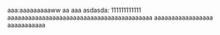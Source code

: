 aaa:aaaaaaaaaww
aa
aaa
asdasda:
111111111111
aaaaaaaaaaaaaaaaaaaaaaaaaaaaaaaaaaaaaaaaaa
aaaaaaaaaaaaaaaaa
aaaaaaaaaaa

